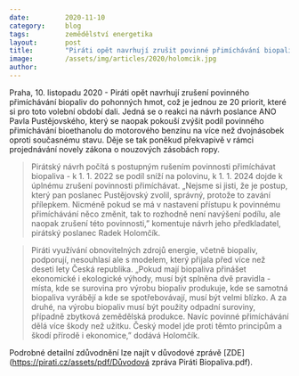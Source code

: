 ```yaml
---
date:         2020-11-10
category:     blog
tags:         zemědělství energetika
layout:       post
title:        "Piráti opět navrhují zrušit povinné přimíchávání biopaliv"
image:        /assets/img/articles/2020/holomcik.jpg
author:       
---
```


Praha, 10. listopadu 2020 - Piráti opět navrhují zrušení povinného přimíchávání biopaliv do pohonných hmot, což je jednou ze 20 priorit, které si pro toto volební období dali. Jedná se o reakci na návrh poslance ANO Pavla Pustějovského, který se naopak pokouší zvýšit podíl povinného přimíchávání bioethanolu do motorového benzínu na více než dvojnásobek oproti současnému stavu. Děje se tak poněkud překvapivě v rámci projednávání novely zákona o nouzových zásobách ropy.



> Pirátský návrh počítá s postupným rušením povinnosti přimíchávat biopaliva - k 1. 1. 2022 se podíl sníží na polovinu, k 1. 1. 2024 dojde k úplnému zrušení povinnosti přimíchávat. „Nejsme si jisti, že je postup, který pan poslanec Pustějovský zvolil, správný, protože to zavání přílepkem. Nicméně pokud se má v nastavení přístupu k povinnému přimíchávání něco změnit, tak to rozhodně není navýšení podílu, ale naopak zrušení této povinnosti,” komentuje návrh jeho předkladatel, pirátský poslanec Radek Holomčík.



> Piráti využívání obnovitelných zdrojů energie, včetně biopaliv, podporují, nesouhlasí ale s modelem, který přijala před více než deseti lety Česká republika. „Pokud mají biopaliva přinášet ekonomické i ekologické výhody, musí být splněna dvě pravidla - místa, kde se surovina pro výrobu biopaliv produkuje, kde se samotná biopaliva vyrábějí a kde se spotřebovávají, musí být velmi blízko. A za druhé, na výrobu biopaliv musí být použity odpadní suroviny, případně zbytková zemědělská produkce. Navíc povinné přimíchávání dělá více škody než užitku. Český model jde proti těmto principům a škodí přírodě i ekonomice,” dodává Holomčík.



Podrobné detailní zdůvodnění lze najít v důvodové zprávě [ZDE](https://pirati.cz/assets/pdf/Důvodová zpráva Piráti Biopaliva.pdf).
